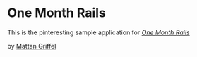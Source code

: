 # One Month Rails 

This is the pinteresting sample application for 
[*One Month Rails*](http://onemonthrails.com)

by [Mattan Griffel](http://mattangriffel.com)



























